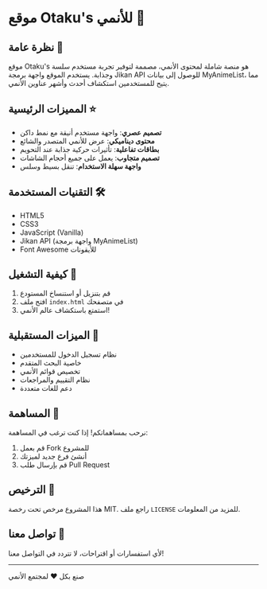 # موقع Otaku's للأنمي 🎌

## نظرة عامة 🌟
موقع Otaku's هو منصة شاملة لمحتوى الأنمي، مصممة لتوفير تجربة مستخدم سلسة وجذابة. يستخدم الموقع واجهة برمجة Jikan API للوصول إلى بيانات MyAnimeList، مما يتيح للمستخدمين استكشاف أحدث وأشهر عناوين الأنمي.

## المميزات الرئيسية ⭐
- **تصميم عصري**: واجهة مستخدم أنيقة مع نمط داكن
- **محتوى ديناميكي**: عرض للأنمي المتصدر والشائع
- **بطاقات تفاعلية**: تأثيرات حركية جذابة عند التحويم
- **تصميم متجاوب**: يعمل على جميع أحجام الشاشات
- **واجهة سهلة الاستخدام**: تنقل بسيط وسلس

## التقنيات المستخدمة 🛠
- HTML5
- CSS3
- JavaScript (Vanilla)
- Jikan API (واجهة برمجة MyAnimeList)
- Font Awesome للأيقونات

## كيفية التشغيل 🚀
1. قم بتنزيل أو استنساخ المستودع
2. افتح ملف `index.html` في متصفحك
3. استمتع باستكشاف عالم الأنمي!

## الميزات المستقبلية 🔮
- نظام تسجيل الدخول للمستخدمين
- خاصية البحث المتقدم
- تخصيص قوائم الأنمي
- نظام التقييم والمراجعات
- دعم للغات متعددة

## المساهمة 🤝
نرحب بمساهماتكم! إذا كنت ترغب في المساهمة:
1. قم بعمل Fork للمشروع
2. أنشئ فرع جديد لميزتك
3. قم بإرسال طلب Pull Request

## الترخيص 📝
هذا المشروع مرخص تحت رخصة MIT. راجع ملف `LICENSE` للمزيد من المعلومات.

## تواصل معنا 📧
لأي استفسارات أو اقتراحات، لا تتردد في التواصل معنا!

---
صنع بكل ❤️ لمجتمع الأنمي
